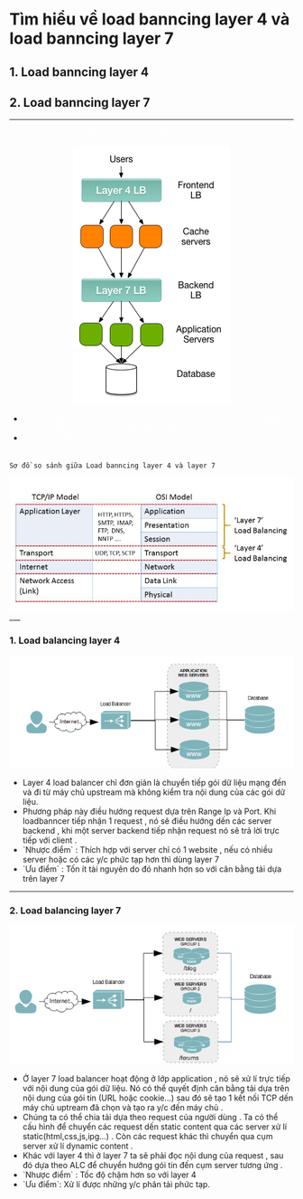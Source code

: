 # Tìm hiểu về load banncing layer 4 và load banncing layer 7

## 1. Load banncing layer 4
## 2. Load banncing layer 7
___
<span style="color:white"> Load banncers chia làm 2 loại chính : Layer 4 và layer 7 </span>

<div style="text-align:center"><img src ="images/loadblance.png" /></div>

<ul>
  <li>
   <span style="color:white"> Layer 4 load balancer xử  lí dữ liệu tìm thấy trong các giao thức ở tầng mạng và tầng giao vận (IP,TCP,UDP,FTP) </span> </li>
 <li>
 <span style="color:white"> Layer 7 load balacer phân phối y/c dựa trên dữ liệu tìm thấy trong tầng ứng dụng , lớp giao thức như HTTP . </span>
 </li>
 </ul>

 `Sơ đồ so sánh giữa Load banncing layer 4 và layer 7 `
 <div style="text-align:center"><img src="images/FreeLoadBalancerLayer4Layer7.jpg" /> </div>
___

### 1. Load balancing layer 4
 <div style="text-align:center"><img src="images/layer4.png" /> </div>
 <ul>
  <li>Layer 4 load balancer chỉ đơn giản là chuyển tiếp gói dữ liệu mạng đến và đi từ máy chủ upstream mà không kiểm tra nội dung của các gói dữ liệu. </li>
  <li>Phương pháp này điều hướng request dựa trên Range Ip và Port. Khi loadbanncer tiếp nhận 1 request , nó sẽ điều hướng dến các server backend , khi một server backend tiếp nhận request nó sẽ trả lời trực tiếp với client .  </li>
  <li> `Nhược điểm` :  Thích hợp với server chỉ có 1 website , nếu có nhiều server hoặc có các y/c phức tạp hơn thì dùng layer 7 </li>
  <li> `Ưu điểm` : Tốn ít tài nguyên do đó nhanh hơn so với cân bằng tải dựa trên layer 7 </li>
 </ul>

 ___

### 2. Load balancing layer 7
 <div style="text-align:center"><img src="images/layer7.png" /> </div>
 <ul>
  <li> Ở layer 7 load balancer hoạt động ở lớp application , nó sẽ xử lí trực tiếp với nội dung của gói dữ liệu. Nó có thể quyết định cân bằng tải dựa trên nội dung của gói tin (URL hoặc cookie...) sau đó sẽ tạo 1 kết nối TCP dến máy chủ uptream đã chọn và tạo ra y/c đến máy chủ . </li>
  <li> Chúng ta có thể chia tải dựa theo request của người dùng . Ta có thể cấu hình để chuyển các request dến static content qua các server xử lí static(html,css,js,ipg...) .  Còn các request khác thì chuyển qua cụm server xử lí dynamic content .</li>
  <li> Khác với layer 4 thì ở layer 7 ta sẽ phải đọc nội dung của request , sau đó dựa theo ALC để chuyển hướng gói tin đến cụm server tương ứng .</li>
  <li>`Nhược điểm` : Tốc độ chậm hơn so với layer 4 </li>
  <li> `Ưu điểm`: Xử lí được những y/c phân tải phức tạp. </li>
 </ul>

